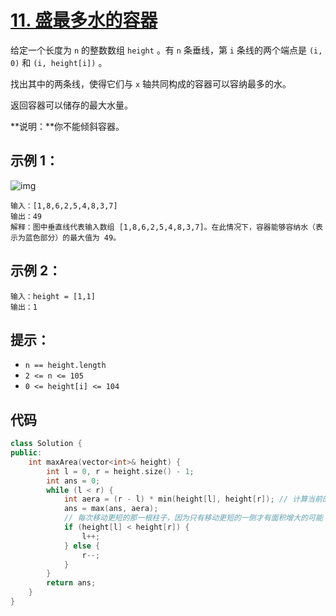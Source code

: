 # [11. 盛最多水的容器](https://leetcode.cn/problems/container-with-most-water/)

给定一个长度为 `n` 的整数数组 `height` 。有 `n` 条垂线，第 `i` 条线的两个端点是 `(i, 0)` 和 `(i, height[i])` 。

找出其中的两条线，使得它们与 `x` 轴共同构成的容器可以容纳最多的水。

返回容器可以储存的最大水量。

**说明：**你不能倾斜容器。

## **示例 1：**

![img](https://gitee.com/chen-houchao/images/raw/master/202505141438841.jpeg)

```
输入：[1,8,6,2,5,4,8,3,7]
输出：49 
解释：图中垂直线代表输入数组 [1,8,6,2,5,4,8,3,7]。在此情况下，容器能够容纳水（表示为蓝色部分）的最大值为 49。
```

## **示例 2：**

```
输入：height = [1,1]
输出：1
```

## **提示：**

- `n == height.length`
- `2 <= n <= 105`
- `0 <= height[i] <= 104`

## 代码

```cpp
class Solution {
public:
    int maxArea(vector<int>& height) {
        int l = 0, r = height.size() - 1;
        int ans = 0;
        while (l < r) {
            int aera = (r - l) * min(height[l], height[r]); // 计算当前的面积
            ans = max(ans, aera);
            // 每次移动更短的那一根柱子，因为只有移动更短的一侧才有面积增大的可能（高度可能增加，宽度一定减少）。如果移动更长的一根，高度一定不会增加，宽度一定会减少h。
            if (height[l] < height[r]) {
                l++;
            } else {
                r--;
            }
        }
        return ans;
    }
}
```

